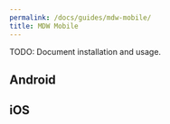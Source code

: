 ```yaml
---
permalink: /docs/guides/mdw-mobile/
title: MDW Mobile
---
```


TODO: Document installation and usage.  

## Android

## iOS
